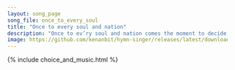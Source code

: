 ```yaml
---
layout: song_page
song_file: once_to_every_soul
title: "Once to every soul and nation"
description: "Once to ev’ry soul and nation comes the moment to decide, in the strife of truth with falsehood, for the good or evil side;  Then to side with truth i... english secular 4part musicbyother textbyother chords"
image: https://github.com/kenanbit/hymn-singer/releases/latest/download/once_to_every_soul-trad.png
---
```


{% include choice_and_music.html %}
